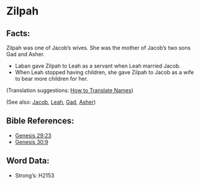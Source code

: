 # Zilpah

## Facts:

Zilpah was one of Jacob’s wives. She was the mother of Jacob’s two sons Gad and Asher.

* Laban gave Zilpah to Leah as a servant when Leah married Jacob.
* When Leah stopped having children, she gave Zilpah to Jacob as a wife to bear more children for her.

(Translation suggestions: [How to Translate Names](rc://en/ta/man/translate/translate-names))

(See also: [Jacob](../names/jacob.md), [Leah](../names/leah.md), [Gad](../names/gad.md), [Asher](../names/asher.md))

## Bible References:

* [Genesis 29:23](rc://en/tn/help/gen/29/23)
* [Genesis 30:9](rc://en/tn/help/gen/30/9)

## Word Data:

* Strong’s: H2153

